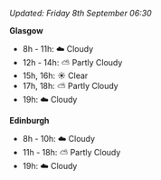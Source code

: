 *Updated: Friday 8th September 06:30*

**Glasgow**

* 8h - 11h: :cloud: Cloudy
* 12h - 14h: :partly_sunny: Partly Cloudy
* 15h, 16h: :sunny: Clear
* 17h, 18h: :partly_sunny: Partly Cloudy
* 19h: :cloud: Cloudy

**Edinburgh**

* 8h - 10h: :cloud: Cloudy
* 11h - 18h: :partly_sunny: Partly Cloudy
* 19h: :cloud: Cloudy
